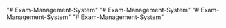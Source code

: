 "# Exam-Management-System" 
"# Exam-Management-System" 
"# Exam-Management-System" 
"# Exam-Management-System" 
